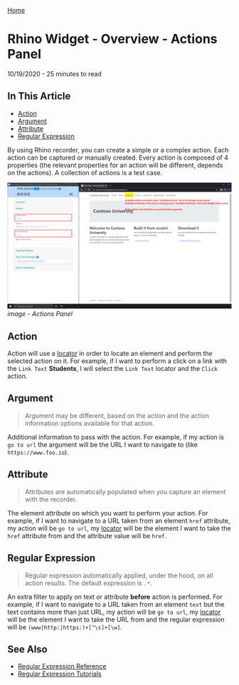 [Home](../Home.md 'Home') 

# Rhino Widget - Overview - Actions Panel
10/19/2020 - 25 minutes to read

## In This Article
* [Action](#action)
* [Argument](#argument)
* [Attribute](#attribute)
* [Regular Expression](#regular-expression)

By using Rhino recorder, you can create a simple or a complex action. Each action can be captured or manually created. Every action is composed of 4 properties (the relevant properties for an action will be different, depends on the actions). A collection of actions is a test case.

![image_2_8.png](../../images/image_2_8.png)  
_image - Actions Panel_

## Action
Action will use a [locator](./WidgetOverviewLocators.md 'WidgetOverviewLocators') in order to locate an element and perform the selected action on it. For example, if I want to perform a click on a link with the ```Link Text``` **Students**, I will select the ```Link Text``` locator and the ```Click``` action.

## Argument
> Argument may be different, based on the action and the action information options available for that action.  

Additional information to pass with the action. For example, if my action is ```go to url``` the argument will be the URL I want to navigate to (like ```https://www.foo.io```).

## Attribute
> Attributes are automatically populated when you capture an element with the recorder.  

The element attribute on which you want to perform your action. For example, if I want to navigate to a URL taken from an element ```href``` attribute, my action will be ```go to url```, my [locator](./WidgetOverviewLocators.md 'WidgetOverviewLocators') will be the element I want to take the ```href``` attribute from and the attribute value will be ```href```.

## Regular Expression
> Regular expression automatically applied, under the hood, on all action results. The default expression is ```.*```.  

An extra filter to apply on text or attribute **before** action is performed. For example, if I want to navigate to a URL taken from an element ```text``` but the text contains more than just URL, my action will be ```go to url```, my [locator](#locators) will be the element I want to take the URL from and the regular expression will be ```(www|http:|https:)+[^\s]+[\w]```.

## See Also
* [Regular Expression Reference](https://docs.microsoft.com/en-us/dotnet/standard/base-types/regular-expression-language-quick-reference)
* [Regular Expression Tutorials](https://regexone.com/)